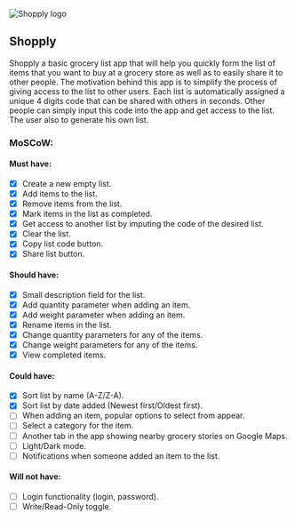 ![Shopply logo](https://i.ibb.co/Qbz0Zwf/logo-big.png)

## Shopply
Shopply a basic grocery list app that will help you quickly form the list of items 
that you want to buy at a grocery store as well as to easily share it to other people. 
The motivation behind this app is to simplify the process of giving access to the list
to other users.
Each list is automatically assigned a unique 4 digits code that can be shared with others
in seconds. 
Other people can simply input this code into the app and get access to the list. The user
also to generate his own list.

### MoSCoW:

#### Must have:
- [x] Create a new empty list.
- [x] Add items to the list.
- [x] Remove items from the list.
- [x] Mark items in the list as completed.
- [x] Get access to another list by imputing the code of the desired list.
- [x] Clear the list.
- [x] Copy list code button.
- [x] Share list button.

#### Should have:
- [x] Small description field for the list.
- [x] Add quantity parameter when adding an item.
- [x] Add weight parameter when adding an item.
- [x] Rename items in the list.
- [x] Change quantity parameters for any of the items.
- [x] Change weight parameters for any of the items.
- [x] View completed items.

#### Could have:
- [x] Sort list by name (A-Z/Z-A).
- [x] Sort list by date added (Newest first/Oldest first).
- [ ] When adding an item, popular options to select from appear.
- [ ] Select a category for the item.
- [ ] Another tab in the app showing nearby grocery stories on Google Maps.
- [ ] Light/Dark mode.
- [ ] Notifications when someone added an item to the list.

#### Will not have:
- [ ] Login functionality (login, password).
- [ ] Write/Read-Only toggle.
